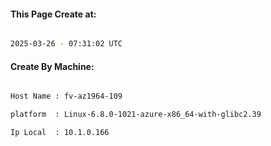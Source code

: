 
   
#### This Page Create at:

```bash

2025-03-26 - 07:31:02 UTC

```

#### Create By Machine:

```bash

Host Name : fv-az1964-109

platform  : Linux-6.8.0-1021-azure-x86_64-with-glibc2.39

Ip Local  : 10.1.0.166

```

